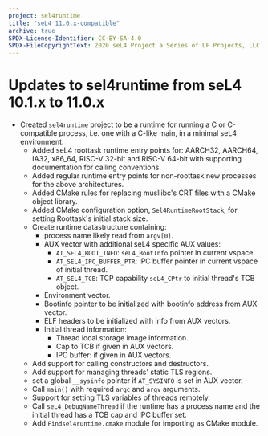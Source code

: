 ```yaml
---
project: sel4runtime
title: "seL4 11.0.x-compatible"
archive: true
SPDX-License-Identifier: CC-BY-SA-4.0
SPDX-FileCopyrightText: 2020 seL4 Project a Series of LF Projects, LLC.
---
```


# Updates to sel4runtime from seL4 10.1.x to 11.0.x

- Created `sel4runtime` project to be a runtime for running a C or C-compatible process, i.e. one with a C-like main, in a minimal seL4 environment.
  - Added seL4 roottask runtime entry points for: AARCH32, AARCH64, IA32, x86_64, RISC-V 32-bit and RISC-V 64-bit with supporting documentation for calling conventions.
  - Added regular runtime entry points for non-roottask new processes for the above architectures.
  - Added CMake rules for replacing musllibc's CRT files with a CMake object library.
  - Added CMake configuration option, `Sel4RuntimeRootStack`, for setting Roottask's initial stack size.
  - Create runtime datastructure containing:
    - process name likely read from `argv[0]`.
    - AUX vector with additional seL4 specific AUX values:
      - `AT_SEL4_BOOT_INFO`: `seL4_BootInfo` pointer in current vspace.
      - `AT_SEL4_IPC_BUFFER_PTR`: IPC buffer pointer in current vspace of initial thread.
      - `AT_SEL4_TCB`: TCP capability `seL4_CPtr` to initial thread's TCB object.
    - Environment vector.
    - Bootinfo pointer to be initialized with bootinfo address from AUX vector.
    - ELF headers to be initialized with info from AUX vectors.
    - Initial thread information:
      - Thread local storage image information.
      - Cap to TCB if given in AUX vectors.
      - IPC buffer: if given in AUX vectors.
  - Add support for calling constructors and destructors.
  - Add support for managing threads' static TLS regions.
  - set a global `__sysinfo` pointer if `AT_SYSINFO` is set in AUX vector.
  - Call `main()` with required `argc` and `argv` arguments.
  - Support for setting TLS variables of threads remotely.
  - Call `seL4_DebugNameThread` if the runtime has a process name and the initial thread has a TCB cap
    and IPC buffer set.
  - Add `Findsel4runtime.cmake` module for importing as CMake module.
